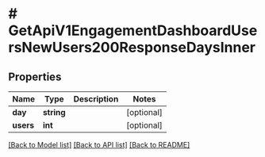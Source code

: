 # # GetApiV1EngagementDashboardUsersNewUsers200ResponseDaysInner

## Properties

Name | Type | Description | Notes
------------ | ------------- | ------------- | -------------
**day** | **string** |  | [optional]
**users** | **int** |  | [optional]

[[Back to Model list]](../../README.md#models) [[Back to API list]](../../README.md#endpoints) [[Back to README]](../../README.md)
